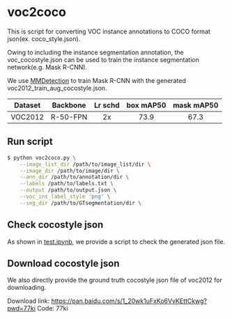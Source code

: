 # voc2coco
This is script for converting VOC instance annotations to COCO format json(ex. coco_style.json).

Owing to including the instance segmentation annotation, the voc_cocostyle.json can be used to train the instance segmentation network(e.g. Mask R-CNN).

We use [MMDetection](https://github.com/open-mmlab/mmdetection) to train Mask R-CNN with the generated voc2012_train_aug_cocostyle.json.

|    Dataset      |    Backbone     | Lr schd |  box mAP50 | mask mAP50 |
| :-------------: | :-------------: | :-----: | :----: | :-----: |
|  VOC2012  |R-50-FPN|   2x   | 73.9   | 67.3   |  

## Run script

```bash
$ python voc2coco.py \
    --image_list_dir /path/to/image_list/dir \
    --image_dir /path/to/image/dir \
    --ann_dir /path/to/annotation/dir \
    --labels /path/to/labels.txt \
    --output /path/to/output.json \
    --voc_ins_label_style 'png' \
    --seg_dir /path/to/GTsegmentation/dir \
```

## Check cocostyle json
As shown in [test.ipynb](./test.ipynb), we provide a script to check the generated json file.

## Download cocostyle json
We also directly provide the ground truth cocostyle json file of voc2012 for downloading.

Download link: https://pan.baidu.com/s/1_20wk1uFxKo6VvKEttCkwg?pwd=77ki Code: 77ki
